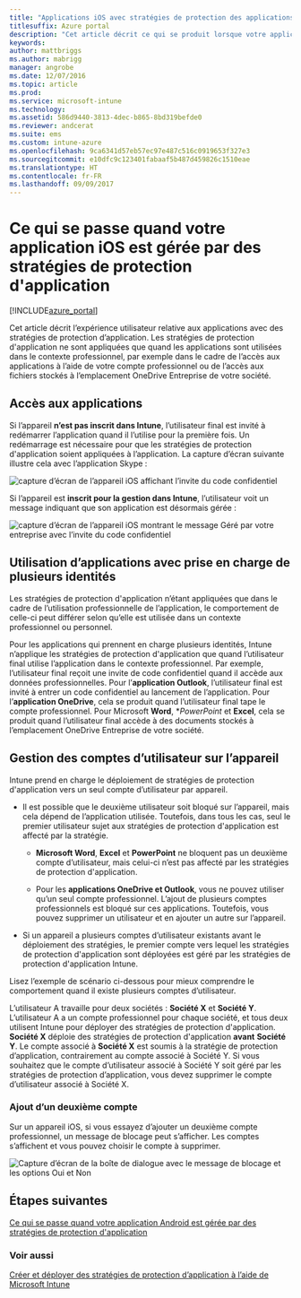 ```yaml
---
title: "Applications iOS avec stratégies de protection des applications"
titlesuffix: Azure portal
description: "Cet article décrit ce qui se produit lorsque votre application iOS est gérée par des stratégies de protection d’application."
keywords: 
author: mattbriggs
ms.author: mabrigg
manager: angrobe
ms.date: 12/07/2016
ms.topic: article
ms.prod: 
ms.service: microsoft-intune
ms.technology: 
ms.assetid: 586d9440-3813-4dec-b865-8bd319befde0
ms.reviewer: andcerat
ms.suite: ems
ms.custom: intune-azure
ms.openlocfilehash: 9ca6341d57eb57ec97e487c516c0919653f327e3
ms.sourcegitcommit: e10dfc9c123401fabaaf5b487d459826c1510eae
ms.translationtype: HT
ms.contentlocale: fr-FR
ms.lasthandoff: 09/09/2017
---
```

# <a name="what-to-expect-when-your-ios-app-is-managed-by-app-protection-policies"></a>Ce qui se passe quand votre application iOS est gérée par des stratégies de protection d'application

[!INCLUDE[azure_portal](./includes/azure_portal.md)]

Cet article décrit l’expérience utilisateur relative aux applications avec des stratégies de protection d’application. Les stratégies de protection d'application ne sont appliquées que quand les applications sont utilisées dans le contexte professionnel, par exemple dans le cadre de l’accès aux applications à l’aide de votre compte professionnel ou de l’accès aux fichiers stockés à l’emplacement OneDrive Entreprise de votre société.
##  <a name="accessing-apps"></a>Accès aux applications

Si l’appareil **n’est pas inscrit dans Intune**, l’utilisateur final est invité à redémarrer l’application quand il l’utilise pour la première fois.  Un redémarrage est nécessaire pour que les stratégies de protection d'application soient appliquées à l’application. La capture d’écran suivante illustre cela avec l’application Skype :


![capture d’écran de l’appareil iOS affichant l’invite du code confidentiel](./media/ios-pin-prompt.png)

Si l’appareil est **inscrit pour la gestion dans Intune**, l’utilisateur voit un message indiquant que son application est désormais gérée :

![capture d’écran de l’appareil iOS montrant le message Géré par votre entreprise avec l’invite du code confidentiel](./media/ios-managed-devices-pin-prompt.png)

##  <a name="using-apps-with-multi-identity-support"></a>Utilisation d’applications avec prise en charge de plusieurs identités

Les stratégies de protection d'application n’étant appliquées que dans le cadre de l’utilisation professionnelle de l’application, le comportement de celle-ci peut différer selon qu’elle est utilisée dans un contexte professionnel ou personnel.  

Pour les applications qui prennent en charge plusieurs identités, Intune n’applique les stratégies de protection d'application que quand l’utilisateur final utilise l’application dans le contexte professionnel.  Par exemple, l’utilisateur final reçoit une invite de code confidentiel quand il accède aux données professionnelles.  Pour l’**application Outlook**, l’utilisateur final est invité à entrer un code confidentiel au lancement de l’application. Pour l’**application OneDrive**, cela se produit quand l’utilisateur final tape le compte professionnel.  Pour Microsoft **Word**, **PowerPoint* et **Excel**, cela se produit quand l’utilisateur final accède à des documents stockés à l’emplacement OneDrive Entreprise de votre société.
##  <a name="managing-user-accounts-on-the-device"></a>Gestion des comptes d’utilisateur sur l’appareil

Intune prend en charge le déploiement de stratégies de protection d'application vers un seul compte d’utilisateur par appareil.

* Il est possible que le deuxième utilisateur soit bloqué sur l’appareil, mais cela dépend de l’application utilisée. Toutefois, dans tous les cas, seul le premier utilisateur sujet aux stratégies de protection d'application est affecté par la stratégie.
  * **Microsoft Word**, **Excel** et **PowerPoint** ne bloquent pas un deuxième compte d’utilisateur, mais celui-ci n’est pas affecté par les stratégies de protection d'application.  

  * Pour les **applications OneDrive et Outlook**, vous ne pouvez utiliser qu’un seul compte professionnel.  L’ajout de plusieurs comptes professionnels est bloqué sur ces applications.  Toutefois, vous pouvez supprimer un utilisateur et en ajouter un autre sur l’appareil.

* Si un appareil a plusieurs comptes d’utilisateur existants avant le déploiement des stratégies, le premier compte vers lequel les stratégies de protection d'application sont déployées est géré par les stratégies de protection d'application Intune.


Lisez l’exemple de scénario ci-dessous pour mieux comprendre le comportement quand il existe plusieurs comptes d’utilisateur.

L’utilisateur A travaille pour deux sociétés : **Société X** et **Société Y**. L’utilisateur A a un compte professionnel pour chaque société, et tous deux utilisent Intune pour déployer des stratégies de protection d'application. **Société X** déploie des stratégies de protection d'application **avant** **Société Y**. Le compte associé à **Société X** est soumis à la stratégie de protection d’application, contrairement au compte associé à Société Y. Si vous souhaitez que le compte d’utilisateur associé à Société Y soit géré par les stratégies de protection d’application, vous devez supprimer le compte d’utilisateur associé à Société X.
### <a name="adding-a-second-account"></a>Ajout d’un deuxième compte

Sur un appareil iOS, si vous essayez d’ajouter un deuxième compte professionnel, un message de blocage peut s’afficher.  Les comptes s’affichent et vous pouvez choisir le compte à supprimer.

![Capture d’écran de la boîte de dialogue avec le message de blocage et les options Oui et Non](./media/ios-switch-user.PNG)

## <a name="next-steps"></a>Étapes suivantes
[Ce qui se passe quand votre application Android est gérée par des stratégies de protection d'application](app-protection-enabled-apps-android.md)
### <a name="see-also"></a>Voir aussi
[Créer et déployer des stratégies de protection d’application à l’aide de Microsoft Intune](app-protection-policies.md)
